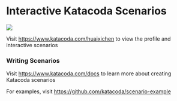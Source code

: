 # Interactive Katacoda Scenarios

[![](http://shields.katacoda.com/katacoda/huaixichen/count.svg)](https://www.katacoda.com/huaixichen "Get your profile on Katacoda.com")

Visit https://www.katacoda.com/huaixichen to view the profile and interactive scenarios

### Writing Scenarios
Visit https://www.katacoda.com/docs to learn more about creating Katacoda scenarios

For examples, visit https://github.com/katacoda/scenario-example
